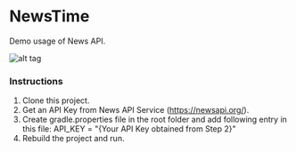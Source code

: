 # NewsTime
Demo usage of News API.

![alt tag](https://i.imgur.com/xmtks1h.png)

### Instructions

1. Clone this project.
2. Get an API Key from News API Service (https://newsapi.org/).
3. Create gradle.properties file in the root folder and add following entry in this file: 
    API_KEY = "{Your API Key obtained from Step 2}"
4. Rebuild the project and run.

